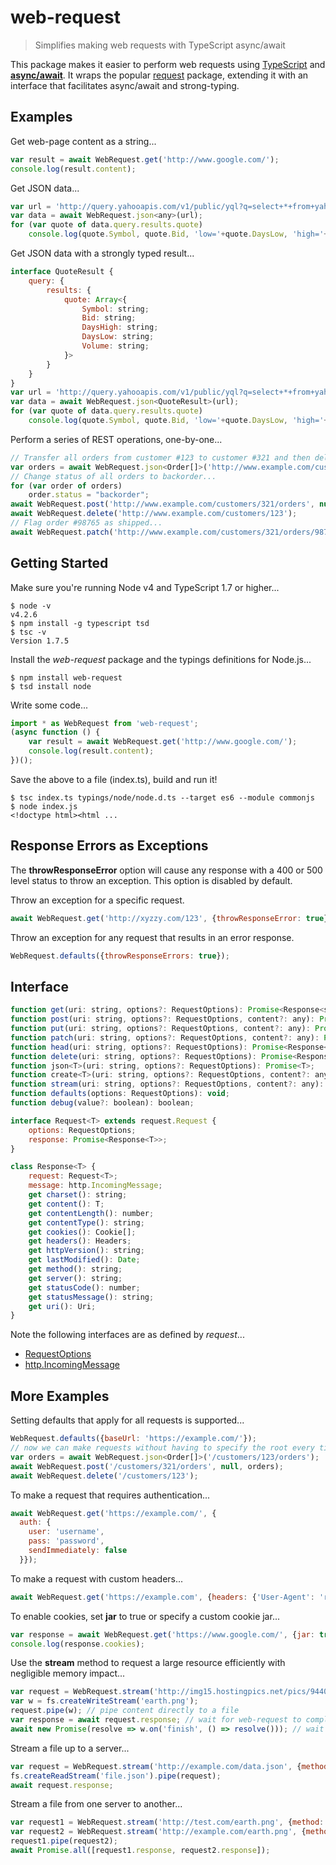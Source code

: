 # web-request
> Simplifies making web requests with TypeScript async/await

This package makes it easier to perform web requests using [TypeScript](http://www.typescriptlang.org/) and [**async/await**](https://blogs.msdn.microsoft.com/typescript/2015/11/03/what-about-asyncawait/).
It wraps the popular [request](https://www.npmjs.com/package/request) package, extending it with an interface that facilitates async/await and strong-typing.

## Examples

Get web-page content as a string...
```js
var result = await WebRequest.get('http://www.google.com/');
console.log(result.content);
```

Get JSON data...
```js
var url = 'http://query.yahooapis.com/v1/public/yql?q=select+*+from+yahoo.finance.quotes+where+symbol+IN+(%22YHOO%22,%22AAPL%22)&format=json&env=http://datatables.org/alltables.env';
var data = await WebRequest.json<any>(url);
for (var quote of data.query.results.quote)
    console.log(quote.Symbol, quote.Bid, 'low='+quote.DaysLow, 'high='+quote.DaysHigh, 'vol='+quote.Volume);  
```

Get JSON data with a strongly typed result...
```js
interface QuoteResult {
    query: {
        results: {
            quote: Array<{
                Symbol: string;
                Bid: string;
                DaysHigh: string;
                DaysLow: string;
                Volume: string;
            }>
        }
    }
}    
var url = 'http://query.yahooapis.com/v1/public/yql?q=select+*+from+yahoo.finance.quotes+where+symbol+IN+(%22YHOO%22,%22AAPL%22)&format=json&env=http://datatables.org/alltables.env';
var data = await WebRequest.json<QuoteResult>(url);
for (var quote of data.query.results.quote)
    console.log(quote.Symbol, quote.Bid, 'low='+quote.DaysLow, 'high='+quote.DaysHigh, 'vol='+quote.Volume);  
```

Perform a series of REST operations, one-by-one...
```js
// Transfer all orders from customer #123 to customer #321 and then delete customer #123...
var orders = await WebRequest.json<Order[]>('http://www.example.com/customers/123/orders');
// Change status of all orders to backorder...
for (var order of orders)
    order.status = "backorder";
await WebRequest.post('http://www.example.com/customers/321/orders', null, orders);
await WebRequest.delete('http://www.example.com/customers/123');
// Flag order #98765 as shipped...
await WebRequest.patch('http://www.example.com/customers/321/orders/98765', null, {status: "shipped"});
```

## Getting Started

Make sure you're running Node v4 and TypeScript 1.7 or higher...
```
$ node -v
v4.2.6
$ npm install -g typescript tsd
$ tsc -v
Version 1.7.5
```

Install the *web-request* package and the typings definitions for Node.js...
```
$ npm install web-request
$ tsd install node
```

Write some code...
```js
import * as WebRequest from 'web-request';
(async function () {
    var result = await WebRequest.get('http://www.google.com/');
    console.log(result.content);
})();
```

Save the above to a file (index.ts), build and run it!
```
$ tsc index.ts typings/node/node.d.ts --target es6 --module commonjs
$ node index.js
<!doctype html><html ...
```

## Response Errors as Exceptions
The **throwResponseError** option will cause any response with a 400 or 500 level status to throw an exception. This option is disabled by default.

Throw an exception for a specific request.
```js
await WebRequest.get('http://xyzzy.com/123', {throwResponseError: true});
```

Throw an exception for any request that results in an error response.
```js
WebRequest.defaults({throwResponseErrors: true});
```

## Interface

```js
function get(uri: string, options?: RequestOptions): Promise<Response<string>>;
function post(uri: string, options?: RequestOptions, content?: any): Promise<Response<string>>;
function put(uri: string, options?: RequestOptions, content?: any): Promise<Response<string>>;
function patch(uri: string, options?: RequestOptions, content?: any): Promise<Response<string>>;
function head(uri: string, options?: RequestOptions): Promise<Response<void>>;
function delete(uri: string, options?: RequestOptions): Promise<Response<string>>;
function json<T>(uri: string, options?: RequestOptions): Promise<T>;
function create<T>(uri: string, options?: RequestOptions, content?: any): Promise<Request<T>>;
function stream(uri: string, options?: RequestOptions, content?: any): Promise<Response<void>>;
function defaults(options: RequestOptions): void;
function debug(value?: boolean): boolean;

interface Request<T> extends request.Request {
    options: RequestOptions;
    response: Promise<Response<T>>;
}

class Response<T> {
    request: Request<T>;
    message: http.IncomingMessage;
    get charset(): string;
    get content(): T;  
    get contentLength(): number; 
    get contentType(): string;
    get cookies(): Cookie[];
    get headers(): Headers;
    get httpVersion(): string;
    get lastModified(): Date;    
    get method(): string;
    get server(): string;
    get statusCode(): number;
    get statusMessage(): string;        
    get uri(): Uri;
}
```

Note the following interfaces are as defined by *request*...

* [RequestOptions](https://www.npmjs.com/package/request#requestoptions-callback)
* [http.IncomingMessage](https://nodejs.org/api/http.html#http_http_incomingmessage)

## More Examples

Setting defaults that apply for all requests is supported...
```js
WebRequest.defaults({baseUrl: 'https://example.com/'});
// now we can make requests without having to specify the root every time...
var orders = await WebRequest.json<Order[]>('/customers/123/orders');
await WebRequest.post('/customers/321/orders', null, orders);
await WebRequest.delete('/customers/123');
```

To make a request that requires authentication...
```js
await WebRequest.get('https://example.com/', {
  auth: {
    user: 'username',
    pass: 'password',
    sendImmediately: false
  }});
```

To make a request with custom headers...
```js
await WebRequest.get('https://example.com', {headers: {'User-Agent': 'request'}});
```

To enable cookies, set **jar** to true or specify a custom cookie jar...
```js
var response = await WebRequest.get('https://www.google.com/', {jar: true});
console.log(response.cookies);
```

Use the **stream** method to request a large resource efficiently with negligible memory impact...
```js
var request = WebRequest.stream('http://img15.hostingpics.net/pics/944021EarthHighRes.png'); // 4.3Mb
var w = fs.createWriteStream('earth.png');
request.pipe(w); // pipe content directly to a file
var response = await request.response; // wait for web-request to complete
await new Promise(resolve => w.on('finish', () => resolve())); // wait for file-write to complete
```

Stream a file up to a server... 
```js
var request = WebRequest.stream('http://example.com/data.json', {method:'post'});
fs.createReadStream('file.json').pipe(request);
await request.response;
```

Stream a file from one server to another...
```js
var request1 = WebRequest.stream('http://test.com/earth.png', {method:'get'});
var request2 = WebRequest.stream('http://example.com/earth.png', {method:'post'});
request1.pipe(request2);
await Promise.all([request1.response, request2.response]);
```
